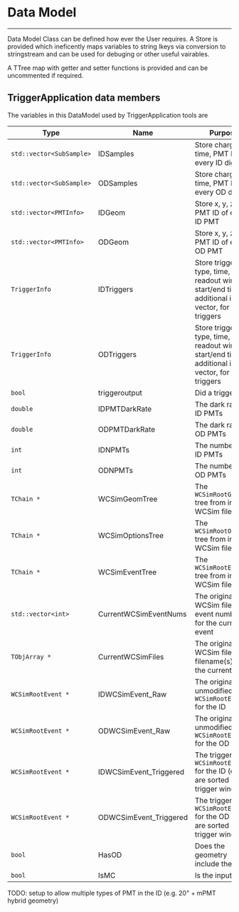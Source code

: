 # Data Model
*************************

Data Model Class can be defined how ever the User requires. A Store is provided which ineficently maps variables to string lkeys via conversion to stringstream and can be used for debuging or other useful vairables.

A TTree map with getter and setter functions is provided and can be uncommented if required.

## TriggerApplication data members

The variables in this DataModel used by TriggerApplication tools are

| Type                      | Name                | Purpose | Read by | Modified by |
| ------------------------- | ------------------- | ------- | ------- | ----------- |
|  `std::vector<SubSample>` | IDSamples           | Store charge, time, PMT ID of every ID digit | nhits | WCSimReader, WCSimASCIReader |
|  `std::vector<SubSample>` | ODSamples           | Store charge, time, PMT ID of every OD digit | nhits | WCSimReader |
|  `std::vector<PMTInfo>`   | IDGeom              | Store x, y, z, PMT ID of every ID PMT        | | WCSimReader |
|  `std::vector<PMTInfo>`   | ODGeom              | Store x, y, z, PMT ID of every OD PMT        | | WCSimReader |
|  `TriggerInfo`            | IDTriggers          | Store trigger type, time, readout window start/end times, additional info vector, for ID triggers | WCSimReader | nhits |
|  `TriggerInfo`            | ODTriggers          | Store trigger type, time, readout window start/end times, additional info vector, for OD triggers | WCSimReader | nhits |
|  `bool`                   | triggeroutput       | Did a trigger fire?       | TriggerOutput | nhits, test_vertices |
|  `double`                 | IDPMTDarkRate       | The dark rate for ID PMTs | nhits | WCSimReader |
|  `double`                 | ODPMTDarkRate       | The dark rate for OD PMTs | nhits | WCSimReader |
|  `int`                    | IDNPMTs             | The number of ID PMTs     | nhits | WCSimReader |
|  `int`                    | ODNPMTs             | The number of OD PMTs     | nhits | WCSimReader |
|  `TChain *`               | WCSimGeomTree       | The `WCSimRootGeom` tree from input WCSim file(s)    | DataOut, BONSAI | WCSimReader |
|  `TChain *`               | WCSimOptionsTree    | The `WCSimRootOptions` tree from input WCSim file(s) | DataOut | WCSimReader |
|  `TChain *`               | WCSimEventTree      | The `WCSimRootEvent` tree from input WCSim file(s)   | | WCSimReader |
|  `std::vector<int>`       | CurrentWCSimEventNums | The original WCSim files' event number(s) for the current event | DataOut | WCSimReader |
|  `TObjArray *`            | CurrentWCSimFiles     | The original WCSim files' filename(s) for the current event     | DataOut | WCSimReader |
|  `WCSimRootEvent *`       | IDWCSimEvent_Raw      | The original, unmodified `WCSimRootEvent` for the ID | DataOut | WCSimReader |
|  `WCSimRootEvent *`       | ODWCSimEvent_Raw      | The original, unmodified `WCSimRootEvent` for the OD | DataOut | WCSimReader |
|  `WCSimRootEvent *`       | IDWCSimEvent_Triggered      | The triggered `WCSimRootEvent` for the ID (digits are sorted into trigger windows) | BONSAI | DataOut |
|  `WCSimRootEvent *`       | ODWCSimEvent_Triggered      | The triggered `WCSimRootEvent` for the OD (digits are sorted into trigger windows) | | DataOut |
|  `bool`                   | HasOD             | Does the geometry include the OD? | DataOut | WCSimReader |
|  `bool`                   | IsMC              | Is the input MC? | | WCSimReader |
 
TODO: setup to allow multiple types of PMT in the ID (e.g. 20" + mPMT hybrid geometry)
